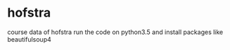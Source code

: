 # hofstra
course data of hofstra
run the code on python3.5 and install packages like beautifulsoup4
